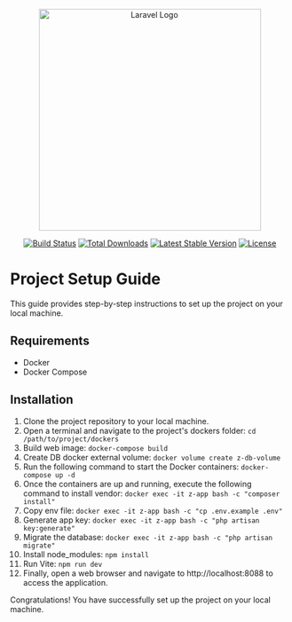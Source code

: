 <p align="center"><a href="https://laravel.com" target="_blank"><img src="https://raw.githubusercontent.com/laravel/art/master/logo-lockup/5%20SVG/2%20CMYK/1%20Full%20Color/laravel-logolockup-cmyk-red.svg" width="400" alt="Laravel Logo"></a></p>

<p align="center">
<a href="https://github.com/laravel/framework/actions"><img src="https://github.com/laravel/framework/workflows/tests/badge.svg" alt="Build Status"></a>
<a href="https://packagist.org/packages/laravel/framework"><img src="https://img.shields.io/packagist/dt/laravel/framework" alt="Total Downloads"></a>
<a href="https://packagist.org/packages/laravel/framework"><img src="https://img.shields.io/packagist/v/laravel/framework" alt="Latest Stable Version"></a>
<a href="https://packagist.org/packages/laravel/framework"><img src="https://img.shields.io/packagist/l/laravel/framework" alt="License"></a>
</p>

# Project Setup Guide

This guide provides step-by-step instructions to set up the project on your local machine.

## Requirements

-   Docker
-   Docker Compose

## Installation

1. Clone the project repository to your local machine.
2. Open a terminal and navigate to the project's dockers folder: `cd /path/to/project/dockers`
3. Build web image: `docker-compose build`
4. Create DB docker external volume: `docker volume create z-db-volume`
5. Run the following command to start the Docker containers: `docker-compose up -d`
6. Once the containers are up and running, execute the following command to install vendor: `docker exec -it z-app bash -c "composer install"`
7. Copy env file: `docker exec -it z-app bash -c "cp .env.example .env"`
8. Generate app key: `docker exec -it z-app bash -c "php artisan key:generate"`
9. Migrate the database: `docker exec -it z-app bash -c "php artisan migrate"`
10. Install node_modules: `npm install`
11. Run Vite: `npm run dev`
12. Finally, open a web browser and navigate to http://localhost:8088 to access the application.

Congratulations! You have successfully set up the project on your local machine.
